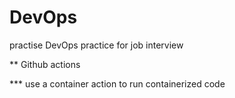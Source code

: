 # DevOps
practise DevOps practice for job interview

** Github actions 

*** use a container action to run containerized code
